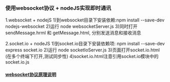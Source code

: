 ### 使用websocket协议 + nodeJS实现即时通讯

1.websocket + nodejS
    1)到websocket目录下安装依赖:npm install --save-dev nodejs-websocket
    2)运行 node websocketServer.js
    3)同时打开sendMessage.hrml 和 getMessage.html, 分别发送消息和接收消息


2.socket.io + nodeJS
    1)到socket.io目录下安装依赖项: npm install --save-dev express socket.io
    2)运行 node socketIoServer.js
    3)页面打开socket.io.html  (在多个终端下打开,测试同步性)
    4)socket.io.html注意引用socket.io模块中的socket.io.js

#### [websocket协议原理说明](https://www.zhihu.com/question/20215561)
